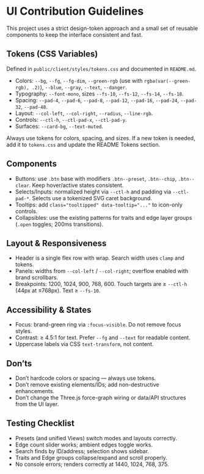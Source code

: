 # UI Contribution Guidelines

This project uses a strict design-token approach and a small set of reusable components to keep the interface consistent and fast.

## Tokens (CSS Variables)
Defined in `public/client/styles/tokens.css` and documented in `README.md`.
- Colors: `--bg`, `--fg`, `--fg-dim`, `--green-rgb` (use with `rgba(var(--green-rgb), .2)`), `--blue`, `--gray`, `--text`, `--danger`.
- Typography: `--font-mono`, sizes `--fs-10`, `--fs-12`, `--fs-14`, `--fs-18`.
- Spacing: `--pad-4`, `--pad-6`, `--pad-8`, `--pad-12`, `--pad-16`, `--pad-24`, `--pad-32`, `--pad-48`.
- Layout: `--col-left`, `--col-right`, `--radius`, `--line-rgb`.
- Controls: `--ctl-h`, `--ctl-pad-x`, `--ctl-pad-y`.
- Surfaces: `--card-bg`, `--text-muted`.

Always use tokens for colors, spacing, and sizes. If a new token is needed, add it to `tokens.css` and update the README Tokens section.

## Components
- Buttons: use `.btn` base with modifiers `.btn--preset`, `.btn--chip`, `.btn--clear`. Keep hover/active states consistent.
- Selects/Inputs: normalized height via `--ctl-h` and padding via `--ctl-pad-*`. Selects use a tokenized SVG caret background.
- Tooltips: add `class="tooltipped" data-tooltip="..."` to icon-only controls.
- Collapsibles: use the existing patterns for traits and edge layer groups (`.open` toggles; 200ms transitions).

## Layout & Responsiveness
- Header is a single flex row with wrap. Search width uses `clamp` and tokens.
- Panels: widths from `--col-left` / `--col-right`; overflow enabled with brand scrollbars.
- Breakpoints: 1200, 1024, 900, 768, 600. Touch targets are ≥ `--ctl-h` (44px at ≤768px). Text ≥ `--fs-10`.

## Accessibility & States
- Focus: brand-green ring via `:focus-visible`. Do not remove focus styles.
- Contrast: ≥ 4.5:1 for text. Prefer `--fg` and `--text` for readable content.
- Uppercase labels via CSS `text-transform`, not content.

## Don’ts
- Don’t hardcode colors or spacing — always use tokens.
- Don’t remove existing elements/IDs; add non-destructive enhancements.
- Don’t change the Three.js force-graph wiring or data/API structures from the UI layer.

## Testing Checklist
- Presets (and unified Views) switch modes and layouts correctly.
- Edge count slider works; ambient edges toggle works.
- Search finds by ID/address; selection shows sidebar.
- Traits and Edge groups collapse/expand and scroll properly.
- No console errors; renders correctly at 1440, 1024, 768, 375.
